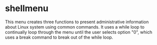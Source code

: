 # shellmenu

This menu creates three functions to present administrative information about Linux system using common commands. It uses a while loop to continually loop through the menu until the user selects option "0", which uses a break command to break out of the while loop. 
